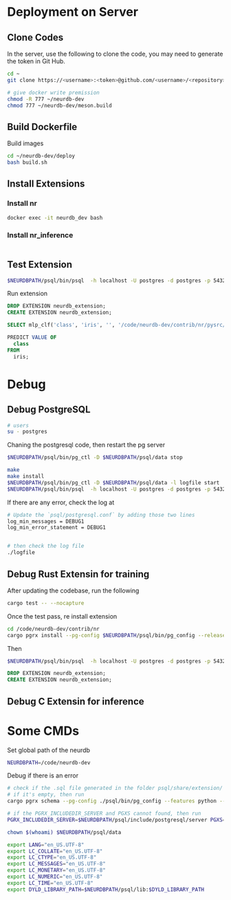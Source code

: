 # Deployment on Server

## Clone Codes

In the server, use the following to clone the code, you may need to generate the token in Git Hub.

```bash
cd ~
git clone https://<username>:<token>@github.com/<username>/<repository>.git

# give docker write premission
chmod -R 777 ~/neurdb-dev
chmod 777 ~/neurdb-dev/meson.build
```

## Build Dockerfile

Build images

```bash
cd ~/neurdb-dev/deploy
bash build.sh
```

## Install Extensions

### Install nr

```bash
docker exec -it neurdb_dev bash
```

### Install nr_inference

```bash
```

## Test Extension

```bash
$NEURDBPATH/psql/bin/psql  -h localhost -U postgres -d postgres -p 5432
```

Run extension

```sql
DROP EXTENSION neurdb_extension;
CREATE EXTENSION neurdb_extension;

SELECT mlp_clf('class', 'iris', '', '/code/neurdb-dev/contrib/nr/pysrc/config.ini');

PREDICT VALUE OF
  class
FROM
  iris;
```

# Debug

## Debug PostgreSQL

```bash
# users
su - postgres
```

Chaning the postgresql code, then restart the pg server

```bash
$NEURDBPATH/psql/bin/pg_ctl -D $NEURDBPATH/psql/data stop

make 
make install
$NEURDBPATH/psql/bin/pg_ctl -D $NEURDBPATH/psql/data -l logfile start
$NEURDBPATH/psql/bin/psql  -h localhost -U postgres -d postgres -p 5432
```

If there are any error, check the log at 

```bash
# Update the `psql/postgresql.conf` by adding those two lines
log_min_messages = DEBUG1
log_min_error_statement = DEBUG1


# then check the log file
./logfile
```



## Debug Rust Extensin for training

After updating the codebase, run the following

```bash
cargo test -- --nocapture
```

Once the test pass, re install extension

```bash
cd /code/neurdb-dev/contrib/nr
cargo pgrx install --pg-config $NEURDBPATH/psql/bin/pg_config --release
```

Then 

```bash
$NEURDBPATH/psql/bin/psql  -h localhost -U postgres -d postgres -p 5432
```

```sql
DROP EXTENSION neurdb_extension;
CREATE EXTENSION neurdb_extension;
```

## Debug C Extensin for inference














# Some CMDs

Set global path of the neurdb

```bash
NEURDBPATH=/code/neurdb-dev
```

Debug if there is an error

```bash
# check if the .sql file generated in the folder psql/share/extension/
# if it's empty, then run 
cargo pgrx schema --pg-config ./psql/bin/pg_config --features python --release

# if the PGRX_INCLUDEDIR_SERVER and PGXS cannot found, then run 
PGRX_INCLUDEDIR_SERVER=$NEURDBPATH/psql/include/postgresql/server PGXS=$NEURDBPATH/psql/lib/postgresql/pgxs/src/makefiles/pgxs.mk cargo pgrx install --pg-config $NEURDBPATH/psql/bin/pg_config --release

```

```bash
chown $(whoami) $NEURDBPATH/psql/data
```

```bash
export LANG="en_US.UTF-8"
export LC_COLLATE="en_US.UTF-8"
export LC_CTYPE="en_US.UTF-8"
export LC_MESSAGES="en_US.UTF-8"
export LC_MONETARY="en_US.UTF-8"
export LC_NUMERIC="en_US.UTF-8"
export LC_TIME="en_US.UTF-8"
export DYLD_LIBRARY_PATH=$NEURDBPATH/psql/lib:$DYLD_LIBRARY_PATH
```

